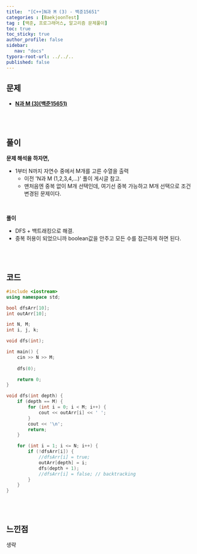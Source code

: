 ```yaml
---
title:  "[C++]N과 M (3) - 백준15651"
categories : [BaekjoonTest]
tag : [백준, 프로그래머스, 알고리즘 문제풀이]
toc: true
toc_sticky: true
author_profile: false
sidebar:
   nav: "docs"
typora-root-url: ../../..
published: false
---
```




## 문제

* **[N과 M (3)(백준15651)](https://www.acmicpc.net/problem/15651)**

<br><br>

## 풀이

**문제 해석을 하자면,**

* 1부터 N까지 자연수 중에서 M개를 고른 수열을 출력
  * 이전 'N과 M (1,2,3,4,...)' 풀이 게시글 참고.
  * 맨처음엔 중복 없이 M개 선택인데, 여기선 중복 가능하고 M개 선택으로 조건 변경된 문제이다.

<br>

**풀이**

- DFS + 백트래킹으로 해결.
- 중복 허용이 되었으니까 boolean값을 안주고 모든 수를 접근하게 하면 된다.

<br><br>

## 코드

```c++
#include <iostream>
using namespace std;

bool dfsArr[10];
int outArr[10];

int N, M;
int i, j, k;

void dfs(int);

int main() {
	cin >> N >> M;
	
	dfs(0);

	return 0;
}

void dfs(int depth) {
	if (depth == M) {
		for (int i = 0; i < M; i++) {
			cout << outArr[i] << ' ';
		}
		cout << '\n';
		return;
	}

	for (int i = 1; i <= N; i++) {
		if (!dfsArr[i]) {
			//dfsArr[i] = true;
			outArr[depth] = i;
			dfs(depth + 1);
			//dfsArr[i] = false; // backtracking
		}
	}
}
```

<br><br>

## 느낀점

생략
